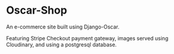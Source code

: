 Oscar-Shop
=================
An e-commerce site built using Django-Oscar.

Featuring Stripe Checkout payment gateway, images served using Cloudinary, and using a postgresql database.
